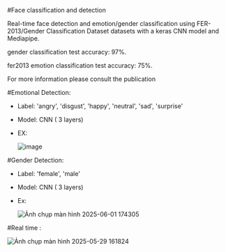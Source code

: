 #Face classification and detection

Real-time face detection and emotion/gender classification using FER-2013/Gender Classification Dataset datasets with a keras CNN model and Mediapipe.

gender classification test accuracy: 97%.

fer2013 emotion classification test accuracy: 75%.

For more information please consult the publication

#Emotional Detection:
  - Label: 'angry', 'disgust', 'happy', 'neutral', 'sad', 'surprise'
  - Model: CNN ( 3 layers)
  - EX:
    
    ![image](https://github.com/user-attachments/assets/94fc20a3-f344-4931-87ad-8efa986eea1e)

#Gender Detection: 
  - Label: 'female', 'male'
  - Model: CNN ( 3 layers)
  - Ex:

    ![Ảnh chụp màn hình 2025-06-01 174305](https://github.com/user-attachments/assets/300e2d46-86f7-45b1-8b64-39bef4d6f4b4)
    
#Real time :

  ![Ảnh chụp màn hình 2025-05-29 161824](https://github.com/user-attachments/assets/e5c59b17-c040-4680-9a50-d28ced7759d5)





